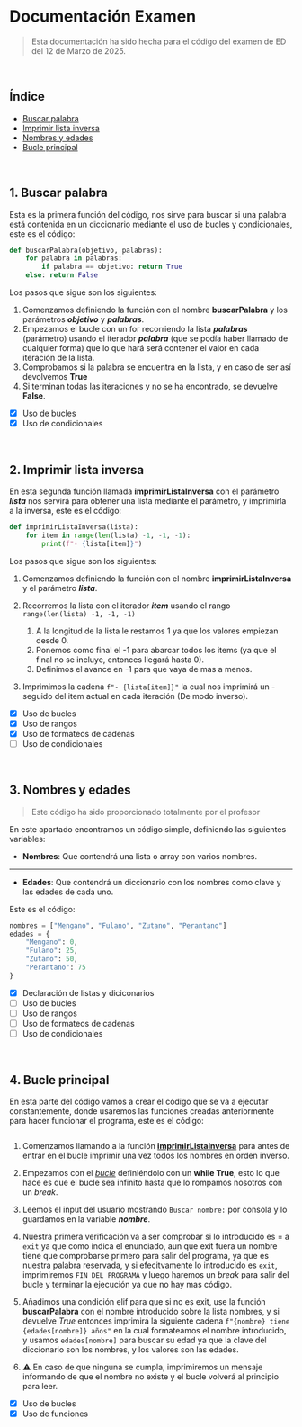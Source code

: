 # Documentación Examen

> Esta documentación ha sido hecha para el código del examen de ED del 12 de Marzo de 2025.

<br>

## Índice

- [Buscar palabra](#buscar)
- [Imprimir lista inversa](#imprimirinversa)
- [Nombres y edades](#nombresedades)
- [Bucle principal](#bucle)

<br>

<div id="buscar">

## 1. Buscar palabra

Esta es la primera función del código, nos sirve para buscar si una palabra está contenida en un diccionario mediante el uso de bucles y condicionales, este es el código:

```py
def buscarPalabra(objetivo, palabras):
    for palabra in palabras:
        if palabra == objetivo: return True
    else: return False
```

Los pasos que sigue son los siguientes:

1. Comenzamos definiendo la función con el nombre **buscarPalabra** y los parámetros _**objetivo**_ y _**palabras**_.
2. Empezamos el bucle con un for recorriendo la lista _**palabras**_ (parámetro) usando el iterador _**palabra**_ (que se podía haber llamado de cualquier forma) que lo que hará será contener el valor en cada iteración de la lista.
3. Comprobamos si la palabra se encuentra en la lista, y en caso de ser así devolvemos **True**
4. Si terminan todas las iteraciones y no se ha encontrado, se devuelve **False**.

- [X] Uso de bucles
- [X] Uso de condicionales

<br>

<div id="imprimirinversa">

## 2. Imprimir lista inversa

En esta segunda función llamada **imprimirListaInversa** con el parámetro _**lista**_ nos servirá para obtener una lista mediante el parámetro, y imprimirla a la inversa, este es el código:

```py
def imprimirListaInversa(lista):
    for item in range(len(lista) -1, -1, -1):
        print(f"- {lista[item]}")
```

Los pasos que sigue son los siguientes:

1. Comenzamos definiendo la función con el nombre **imprimirListaInversa** y el parámetro _**lista**_.
2. Recorremos la lista con el iterador _**item**_ usando el rango `range(len(lista) -1, -1, -1)`
    
    1. A la longitud de la lista le restamos 1 ya que los valores empiezan desde 0.
    2. Ponemos como final el -1 para abarcar todos los items (ya que el final no se incluye, entonces llegará hasta 0).
    3. Definimos el avance en -1 para que vaya de mas a menos.

3. Imprimimos la cadena `f"- {lista[item]}"` la cual nos imprimirá un - seguido del item actual en cada iteración (De modo inverso).

- [X] Uso de bucles
- [X] Uso de rangos
- [X] Uso de formateos de cadenas
- [ ] Uso de condicionales

<br>

<div id="nombresedades">

## 3. Nombres y edades
> Este código ha sido proporcionado totalmente por el profesor

En este apartado encontramos un código simple, definiendo las siguientes variables:

- **Nombres**: Que contendrá una lista o array con varios nombres.

---

- **Edades**: Que contendrá un diccionario con los nombres como clave y las edades de cada uno.

Este es el código:

```py
nombres = ["Mengano", "Fulano", "Zutano", "Perantano"]
edades = {
    "Mengano": 0,
    "Fulano": 25,
    "Zutano": 50,
    "Perantano": 75
}
```
- [X] Declaración de listas y diciconarios
- [ ] Uso de bucles
- [ ] Uso de rangos
- [ ] Uso de formateos de cadenas
- [ ] Uso de condicionales

<br>

<div id="bucle">

## 4. Bucle principal

En esta parte del código vamos a crear el código que se va a ejecutar constantemente, donde usaremos las funciones creadas anteriormente para hacer funcionar el programa, este es el código:

```py

```

1. Comenzamos llamando a la función [**imprimirListaInversa**](#imprimirinversa) para antes de entrar en el bucle imprimir una vez todos los nombres en orden inverso.

2. Empezamos con el [*bucle*](#bucle) definiéndolo con un **while True**, esto lo que hace es que el bucle sea infinito hasta que lo rompamos nosotros con un _break_.

3. Leemos el input del usuario mostrando `Buscar nombre:` por consola y lo guardamos en la variable _**nombre**_.

4. Nuestra primera verificación va a ser comprobar si lo introducido es = a `exit` ya que como indica el enunciado, aun que exit fuera un nombre tiene que comprobarse primero para salir del programa, ya que es nuestra palabra reservada, y si efecitvamente lo introducido es `exit`, imprimiremos `FIN DEL PROGRAMA` y luego haremos un *break* para salir del bucle y terminar la ejecución ya que no hay mas código.

5. Añadimos una condición elif para que si no es exit, use la función **buscarPalabra** con el nombre introducido sobre la lista nombres, y si devuelve _True_ entonces imprimirá la siguiente cadena `f"{nombre} tiene {edades[nombre]} años"` en la cual formateamos el nombre introducido, y usamos `edades[nombre]` para buscar su edad ya que la clave del diccionario son los nombres, y los valores son las edades.

6. :warning: En caso de que ninguna se cumpla, imprimiremos un mensaje informando de que el nombre no existe y el bucle volverá al principio para leer.

- [X] Uso de bucles
- [X] Uso de funciones
